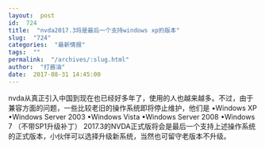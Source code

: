 ```yaml
---
layout:  post
id:  724
title:  "nvda2017.3将是最后一个支持windows xp的版本"
slug:  "724"
categories:  "最新情报"
tags:  ""
permalink:  "/archives/:slug.html"
author:  "打酱油"
date:  2017-08-31 14:45:00
---
```




nvda从真正引入中国到现在也已经好多年了，使用的人也越来越多。不过，由于兼容方面的问题，一些比较老旧的操作系统即将停止维护，他们是
•Windows XP
•Windows Server 2003
•Windows Vista
•Windows Server 2008
•Windows 7 （不带SP1升级补丁）
2017.3的NVDA正式版将会是最后一个支持上述操作系统的正式版本，小伙伴可以选择升级新系统，当然也可留守老版本不升级。